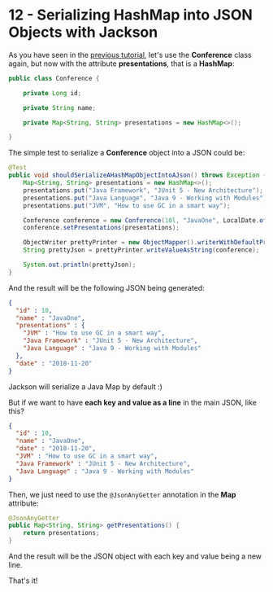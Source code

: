 # 12 - Serializing HashMap into JSON Objects with Jackson

As you have seen in the [previous tutorial](), let's use the **Conference** class again, but now with the attribute **presentations**, that is a **HashMap**:

```java
public class Conference {

	private Long id;

	private String name;

	private Map<String, String> presentations = new HashMap<>();

}
```

The simple test to serialize a **Conference** object into a JSON could be:

```java
@Test
public void shouldSerializeAHashMapObjectIntoAJson() throws Exception {
	Map<String, String> presentations = new HashMap<>();
	presentations.put("Java Framework", "JUnit 5 - New Architecture");
	presentations.put("Java Language", "Java 9 - Working with Modules");
	presentations.put("JVM", "How to use GC in a smart way");

	Conference conference = new Conference(10l, "JavaOne", LocalDate.of(2018, 11, 20));
	conference.setPresentations(presentations);

	ObjectWriter prettyPrinter = new ObjectMapper().writerWithDefaultPrettyPrinter();
	String prettyJson = prettyPrinter.writeValueAsString(conference);

	System.out.println(prettyJson);		
}
```

And the result will be the following JSON being generated:

```json
{
  "id" : 10,
  "name" : "JavaOne",
  "presentations" : {
    "JVM" : "How to use GC in a smart way",
    "Java Framework" : "JUnit 5 - New Architecture",
    "Java Language" : "Java 9 - Working with Modules"
  },
  "date" : "2018-11-20"
}
```

Jackson will serialize a Java Map by default :)

But if we want to have **each key and value as a line** in the main JSON, like this?

```json
{
  "id" : 10,
  "name" : "JavaOne",
  "date" : "2018-11-20",
  "JVM" : "How to use GC in a smart way",
  "Java Framework" : "JUnit 5 - New Architecture",
  "Java Language" : "Java 9 - Working with Modules"
}
```

Then, we just need to use the ```@JsonAnyGetter``` annotation in the **Map** attribute:

```java
@JsonAnyGetter
public Map<String, String> getPresentations() {
	return presentations;
}
```

And the result will be the JSON object with each key and value being a new line.

That's it!
